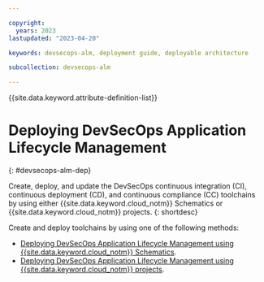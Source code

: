 ```yaml
---

copyright:
  years: 2023
lastupdated: "2023-04-20"

keywords: devsecops-alm, deployment guide, deployable architecture

subcollection: devsecops-alm

---
```


{{site.data.keyword.attribute-definition-list}}

# Deploying DevSecOps Application Lifecycle Management
{: #devsecops-alm-dep}

Create, deploy, and update the DevSecOps continuous integration (CI), continuous deployment (CD), and continuous compliance (CC) toolchains by using either {{site.data.keyword.cloud_notm}} Schematics or {{site.data.keyword.cloud_notm}} projects.
{: shortdesc}

Create and deploy toolchains by using one of the following methods:

* [Deploying DevSecOps Application Lifecycle Management using {{site.data.keyword.cloud_notm}} Schematics](/docs/devsecops-alm?topic=devsecops-alm-devsecops-alm-schema).
* [Deploying DevSecOps Application Lifecycle Management using {{site.data.keyword.cloud_notm}} projects](/docs/devsecops-alm?topic=devsecops-alm-devsecops-alm-proj).

